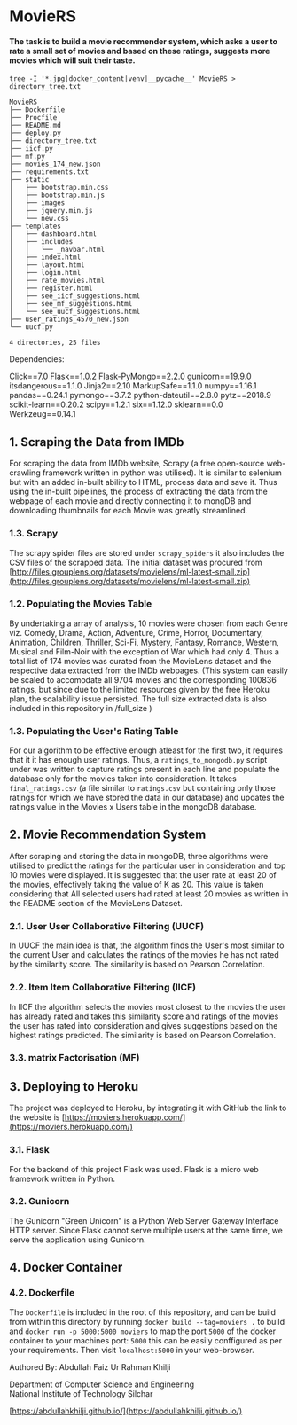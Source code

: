 # MovieRS
#### The task is to build a movie recommender system, which asks a user to rate a small set of movies and based on these ratings, suggests more movies which will suit their taste.


```
tree -I '*.jpg|docker_content|venv|__pycache__' MovieRS > directory_tree.txt
```

```
MovieRS
├── Dockerfile
├── Procfile
├── README.md
├── deploy.py
├── directory_tree.txt
├── iicf.py
├── mf.py
├── movies_174_new.json
├── requirements.txt
├── static
│   ├── bootstrap.min.css
│   ├── bootstrap.min.js
│   ├── images
│   ├── jquery.min.js
│   └── new.css
├── templates
│   ├── dashboard.html
│   ├── includes
│   │   └── _navbar.html
│   ├── index.html
│   ├── layout.html
│   ├── login.html
│   ├── rate_movies.html
│   ├── register.html
│   ├── see_iicf_suggestions.html
│   ├── see_mf_suggestions.html
│   └── see_uucf_suggestions.html
├── user_ratings_4570_new.json
└── uucf.py

4 directories, 25 files

```

Dependencies:

Click==7.0
Flask==1.0.2
Flask-PyMongo==2.2.0
gunicorn==19.9.0
itsdangerous==1.1.0
Jinja2==2.10
MarkupSafe==1.1.0
numpy==1.16.1
pandas==0.24.1
pymongo==3.7.2
python-dateutil==2.8.0
pytz==2018.9
scikit-learn==0.20.2
scipy==1.2.1
six==1.12.0
sklearn==0.0
Werkzeug==0.14.1



## 1. Scraping the Data from IMDb
For scraping the data  from IMDb website, Scrapy (a free open-source web-crawling framework written in python was utilised). It is similar to selenium but with an added in-built ability to HTML, process data and save it.
Thus using the in-built pipelines, the process of extracting the data from the webpage of each movie and directly connecting it to mongDB and downloading thumbnails for each Movie was greatly streamlined.

### 1.3. Scrapy
The scrapy spider files are stored  under `scrapy_spiders`  it also includes the CSV files of the scrapped data. The initial dataset was procured from [http://files.grouplens.org/datasets/movielens/ml-latest-small.zip](http://files.grouplens.org/datasets/movielens/ml-latest-small.zip)

### 1.2. Populating the Movies Table
By undertaking a array of analysis, 10 movies were chosen from each Genre viz. Comedy, Drama, Action, Adventure, Crime, Horror, Documentary, Animation, Children, Thriller, Sci-Fi, Mystery, Fantasy, Romance, Western, Musical and Film-Noir with the exception of War which had only 4. Thus a total list of 174 movies was curated from the MovieLens dataset and the respective data extracted from the IMDb webpages. (This system can easily be scaled to accomodate all 9704 movies and the corresponding 100836 ratings, but since due to the limited resources given by the free Heroku plan, the scalability issue persisted. The full size extracted data is also included in this repository in /full_size ) 

### 1.3. Populating the User's Rating Table
For our algorithm to be effective enough atleast for the first two, it requires that it it has enough user ratings. Thus,  a  `ratings_to_mongodb.py`  script under was written to capture ratings present in each line and populate the database only for the movies taken into consideration. It takes `final_ratings.csv` (a file similar to `ratings.csv` but containing only those ratings for which we have stored the data in our database) and updates the ratings value in the Movies x Users table in the mongoDB database.





## 2. Movie Recommendation System
After scraping and storing the data in mongoDB, three algorithms were utilised to predict the ratings for the particular user in consideration and top 10 movies were displayed.
It is suggested that the user rate at least 20 of the movies, effectively taking the value of K as 20. This value is taken considering that All selected users had rated at least 20 movies as written in the README section of the MovieLens Dataset.

### 2.1. User User Collaborative Filtering (UUCF)
In UUCF the main idea is that, the algorithm finds the User's most similar to the current User and calculates the ratings of the movies he has not rated by the similarity score. The similarity is based on Pearson Correlation.
### 2.2. Item Item Collaborative Filtering (IICF)
In IICF the algorithm selects the movies most closest to the movies the user has already rated and takes this similarity score and ratings of the movies the user has rated into consideration and gives suggestions based on the highest ratings predicted. The similarity is based on Pearson Correlation.
### 3.3. matrix Factorisation (MF)




## 3. Deploying to Heroku
The project was deployed to Heroku, by integrating it with GitHub the link to the website is [https://moviers.herokuapp.com/](https://moviers.herokuapp.com/)

### 3.1. Flask
For the backend of this project Flask was used. Flask is a micro web framework written in Python.

### 3.2. Gunicorn
The Gunicorn "Green Unicorn" is a Python Web Server Gateway Interface HTTP server.  Since Flask cannot serve multiple users at the same time, we serve the application using Gunicorn. 


## 4. Docker Container
### 4.2. Dockerfile
The `Dockerfile`  is included in the root of this repository, and can be build from within this directory by running `docker build --tag=moviers .`  to build and `docker run -p 5000:5000 moviers` to map the port `5000` of the docker container to your machines port: `5000` this can be easily conffigured as per your requirements.  Then visit `localhost:5000` in your web-browser.

















Authored By: Abdullah Faiz Ur Rahman Khilji

Department of Computer Science and Engineering <br>
National Institute of Technology Silchar <br>

[https://abdullahkhilji.github.io/](https://abdullahkhilji.github.io/)
